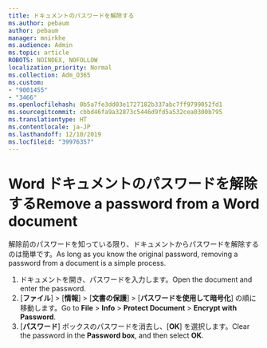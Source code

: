 ```yaml
---
title: ドキュメントのパスワードを解除する
ms.author: pebaum
author: pebaum
manager: mnirkhe
ms.audience: Admin
ms.topic: article
ROBOTS: NOINDEX, NOFOLLOW
localization_priority: Normal
ms.collection: Adm_O365
ms.custom:
- "9001455"
- "3466"
ms.openlocfilehash: 0b5a7fe3dd03e1727182b337abc7ff9799052fd1
ms.sourcegitcommit: cbbd46fa9a32873c5446d9fd5a532cea0300b795
ms.translationtype: HT
ms.contentlocale: ja-JP
ms.lasthandoff: 12/10/2019
ms.locfileid: "39976357"
---
```

# <a name="remove-a-password-from-a-word-document"></a><span data-ttu-id="387f6-102">Word ドキュメントのパスワードを解除する</span><span class="sxs-lookup"><span data-stu-id="387f6-102">Remove a password from a Word document</span></span>

<span data-ttu-id="387f6-103">解除前のパスワードを知っている限り、ドキュメントからパスワードを解除するのは簡単です。</span><span class="sxs-lookup"><span data-stu-id="387f6-103">As long as you know the original password, removing a password from a document is a simple process.</span></span>

1. <span data-ttu-id="387f6-104">ドキュメントを開き、パスワードを入力します。</span><span class="sxs-lookup"><span data-stu-id="387f6-104">Open the document and enter the password.</span></span>
2. <span data-ttu-id="387f6-105">[**ファイル**]  >  [**情報**]  >  [**文書の保護**]  >  [**パスワードを使用して暗号化**] の順に移動します。</span><span class="sxs-lookup"><span data-stu-id="387f6-105">Go to **File** > **Info** > **Protect Document** > **Encrypt with Password**.</span></span>
3. <span data-ttu-id="387f6-106">[**パスワード**] ボックスのパスワードを消去し、[**OK**] を選択します。</span><span class="sxs-lookup"><span data-stu-id="387f6-106">Clear the password in the **Password box**, and then select **OK**.</span></span>